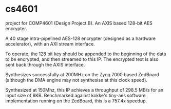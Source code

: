 # cs4601
project for COMP4601 (Design Project B). An AXIS based 128-bit AES encrypter.

A 40 stage intra-pipelined AES-128 encrypter (designed as a hardware accelerator), with an AXI stream interface.

To operate, the 128 bit key should be appended to the beginning of the data to be encrypted, and then streamed to this IP. The encrypted text is also sent back through the AXIS interface.

Synthesizes successfully at 200MHz on the Zynq 7000 based ZedBoard (although the DMA engine may not synthesise at this clock speed).

Synthesized at 150Mhz, this IP achieves a throughput of 298.5 MB/s for an input size of 8KB. Benchmarked against kokke's tiny-aes software implementation running on the ZedBoard, this is a 757.4x speedup.
